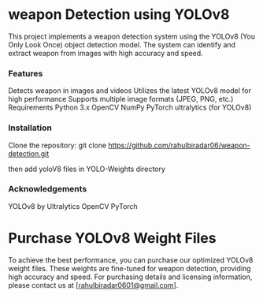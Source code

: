<h1>weapon Detection using YOLOv8</h1>

This project implements a weapon detection system using the YOLOv8 (You Only Look Once) object detection model. The system can identify and extract weapon from images with high accuracy and speed.

<h3>Features</h3>
Detects weapon in images and videos
Utilizes the latest YOLOv8 model for high performance
Supports multiple image formats (JPEG, PNG, etc.)
Requirements
Python 3.x
OpenCV
NumPy
PyTorch
ultralytics (for YOLOv8)

<h3>Installation</h3>

Clone the repository:  git clone https://github.com/rahulbiradar06/weapon-detection.git

then add yoloV8 files in YOLO-Weights directory

<h3>Acknowledgements</h3>
YOLOv8 by Ultralytics
OpenCV
PyTorch

<h1>Purchase YOLOv8 Weight Files</h1>

To achieve the best performance, you can purchase our optimized YOLOv8 weight files. 
These weights are fine-tuned for weapon detection, providing high accuracy and 
speed. For purchasing details and licensing information, please contact us at [rahulbiradar0601@gmail.com].
